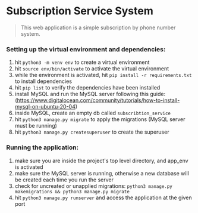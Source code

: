 # Subscription Service System

> This web application is a simple subscription by phone number system.
 
### Setting up the virtual environment and dependencies: 
1. hit `python3 -m venv env` to create a virtual environment
2. hit `source env/bin/activate` to activate the virtual environment
3. while the environment is activated, hit `pip install -r requirements.txt` to install dependencies
4. hit `pip list` to verify the dependencies have been installed
5. install MySQL and run the MySQL server following this guide: (https://www.digitalocean.com/community/tutorials/how-to-install-mysql-on-ubuntu-20-04)
6. inside MySQL, create an empty db called `subscribtion_service` 
7. hit `python3 manage.py migrate` to apply the migrations (MySQL server must be running)
8. hit `python3 manage.py createsuperuser` to create the superuser


### Running the application:
1. make sure you are inside the project's top level directory, and app_env is activated
2. make sure the MySQL server is running, otherwise a new database will be created each time you run the server
3. check for uncreated or unapplied migrations: `python3 manage.py makemigrations && python3 manage.py migrate`
4. hit `python3 manage.py runserver` and access the application at the given port
